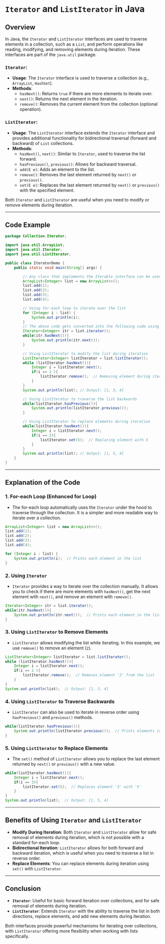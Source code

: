 # `Iterator` and `ListIterator` in Java

## Overview

In Java, the `Iterator` and `ListIterator` interfaces are used to traverse elements in a collection, such as a `List`, and perform operations like reading, modifying, and removing elements during iteration. These interfaces are part of the `java.util` package.

### `Iterator`:
- **Usage**: The `Iterator` interface is used to traverse a collection (e.g., `ArrayList`, `HashSet`).
- **Methods**:
  - `hasNext()`: Returns `true` if there are more elements to iterate over.
  - `next()`: Returns the next element in the iteration.
  - `remove()`: Removes the current element from the collection (optional operation).

### `ListIterator`:
- **Usage**: The `ListIterator` interface extends the `Iterator` interface and provides additional functionality for bidirectional traversal (forward and backward) of `List` collections.
- **Methods**:
  - `hasNext()`, `next()`: Similar to `Iterator`, used to traverse the list forward.
  - `hasPrevious()`, `previous()`: Allows for backward traversal.
  - `add(E e)`: Adds an element to the list.
  - `remove()`: Removes the last element returned by `next()` or `previous()`.
  - `set(E e)`: Replaces the last element returned by `next()` or `previous()` with the specified element.

Both `Iterator` and `ListIterator` are useful when you need to modify or remove elements during iteration.

---

## Code Example

```java
package Collection.Iterator;

import java.util.ArrayList;
import java.util.Iterator;
import java.util.ListIterator;

public class IteratorDemo {
    public static void main(String[] args) {

        // Any class that implements the Iterable interface can be used in a for-each loop
        ArrayList<Integer> list = new ArrayList<>();
        list.add(1);
        list.add(2);
        list.add(3);
        list.add(4);

        // Using for-each loop to iterate over the list
        for (Integer i : list) {
            System.out.println(i);
        }
        // The above code gets converted into the following code using an Iterator
        Iterator<Integer> itr = list.iterator();
        while(itr.hasNext()){
            System.out.println(itr.next());
        }

        // Using ListIterator to modify the list during iteration
        ListIterator<Integer> listIterator = list.listIterator();
        while (listIterator.hasNext()){
            Integer i = listIterator.next();
            if(i == 2 ){
                listIterator.remove();  // Removing element during iteration
            }
        }
        System.out.println(list); // Output: [1, 3, 4]

        // Using ListIterator to traverse the list backwards
        while(listIterator.hasPrevious()){
            System.out.println(listIterator.previous());
        }

        // Using ListIterator to replace elements during iteration
        while(listIterator.hasNext()){
            Integer i = listIterator.next();
            if(i == 3){
                listIterator.set(5);  // Replacing element with 5
            }
        }
        System.out.println(list); // Output: [1, 5, 4]
    }
}
```

---

## Explanation of the Code

### 1. **For-each Loop (Enhanced for Loop)**
   - The for-each loop automatically uses the `Iterator` under the hood to traverse through the collection. It is a simpler and more readable way to iterate over a collection.
   
   ```java
   ArrayList<Integer> list = new ArrayList<>();
   list.add(1);
   list.add(2);
   list.add(3);
   list.add(4);

   for (Integer i : list) {
       System.out.println(i);  // Prints each element in the list
   }
   ```

### 2. **Using `Iterator`**
   - `Iterator` provides a way to iterate over the collection manually. It allows you to check if there are more elements with `hasNext()`, get the next element with `next()`, and remove an element with `remove()`.
   
   ```java
   Iterator<Integer> itr = list.iterator();
   while(itr.hasNext()){
       System.out.println(itr.next());  // Prints each element in the list
   }
   ```

### 3. **Using `ListIterator` to Remove Elements**
   - `ListIterator` allows modifying the list while iterating. In this example, we use `remove()` to remove an element (`2`).
   
   ```java
   ListIterator<Integer> listIterator = list.listIterator();
   while (listIterator.hasNext()){
       Integer i = listIterator.next();
       if(i == 2 ){
           listIterator.remove();  // Removes element '2' from the list
       }
   }
   System.out.println(list);  // Output: [1, 3, 4]
   ```

### 4. **Using `ListIterator` to Traverse Backwards**
   - `ListIterator` can also be used to iterate in reverse order using `hasPrevious()` and `previous()` methods.
   
   ```java
   while(listIterator.hasPrevious()){
       System.out.println(listIterator.previous());  // Prints elements in reverse order
   }
   ```

### 5. **Using `ListIterator` to Replace Elements**
   - The `set()` method of `ListIterator` allows you to replace the last element returned by `next()` or `previous()` with a new value.
   
   ```java
   while(listIterator.hasNext()){
       Integer i = listIterator.next();
       if(i == 3){
           listIterator.set(5);  // Replaces element '3' with '5'
       }
   }
   System.out.println(list);  // Output: [1, 5, 4]
   ```

---

## Benefits of Using `Iterator` and `ListIterator`
- **Modify During Iteration**: Both `Iterator` and `ListIterator` allow for safe removal of elements during iteration, which is not possible with a standard for-each loop.
- **Bidirectional Iteration**: `ListIterator` allows for both forward and backward iteration, which is useful when you need to traverse a list in reverse order.
- **Replace Elements**: You can replace elements during iteration using `set()` with `ListIterator`.

---

## Conclusion
- **`Iterator`**: Useful for basic forward iteration over collections, and for safe removal of elements during iteration.
- **`ListIterator`**: Extends `Iterator` with the ability to traverse the list in both directions, replace elements, and add new elements during iteration.

Both interfaces provide powerful mechanisms for iterating over collections, with `ListIterator` offering more flexibility when working with lists specifically.
